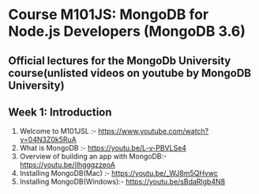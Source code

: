 # Course M101JS: MongoDB for Node.js Developers (MongoDB 3.6)

## Official lectures for the MongoDb University course(unlisted videos on youtube by MongoDB University)

## Week 1: Introduction
1) Welcome to M101JSL :- https://www.youtube.com/watch?v=04N3Z0k5RuA
2) What is MongoDB :- https://youtu.be/L-v-PBVLSe4
3) Overview of building an app with MongoDB:- https://youtu.be/iIhgggzzeoA
4) Installing MongoDB(Mac) :- https://youtu.be/_WJ8m5QHvwc
5) Installing MongoDB(Windows):- https://youtu.be/sBdaRlgb4N8
